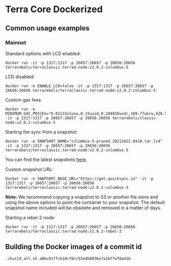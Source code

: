 # Terra Core Dockerized

## Common usage examples 

### Mainnet 

Standard options with LCD enabled: 

```
docker run -it -p 1317:1317 -p 26657:26657 -p 26656:26656 terrarebels/terraclassic.terrad-node:v2.0.2-columbus-5
```

LCD disabled: 

```
docker run -e ENABLE_LCD=false -it -p 1317:1317 -p 26657:26657 -p 26656:26656 terrarebels/terraclassic.terrad-node:v2.0.2-columbus-5
```

Custom gas fees: 

```
docker run -e MINIMUM_GAS_PRICES="0.01133uluna,0.15uusd,0.104938usdr,169.77ukrw,428.571umnt,0.125ueur,0.98ucny,16.37ujpy,0.11ugbp,10.88uinr,0.19ucad,0.14uchf,0.19uaud,0.2usgd,4.62uthb,1.25usek,1.25unok,0.9udkk,2180.0uidr,7.6uphp,1.17uhkd" -it -p 1317:1317 -p 26657:26657 -p 26656:26656 terrarebels/classic-node:v2.0.2-columbus-5
```

Starting the sync from a snapshot:

```
docker run -e SNAPSHOT_NAME="columbus-5-pruned.20211022.0410.tar.lz4" -it -p 1317:1317 -p 26657:26657 -p 26656:26656 terrarebels/terraclassic.terrad-node:v2.0.2-columbus-5
```

You can find the latest snapshots [here](https://quicksync.io/networks/terra.html).

Custom snapshot URL:

```
docker run -e SNAPSHOT_BASE_URL="https://get.quicksync.io" -it -p 1317:1317 -p 26657:26657 -p 26656:26656 terrarebels/terraclassic.terrad-node:v2.0.2-columbus-5
```

**Note:** We recommend copying a snapshot to S3 or another file store and using the above options to point the container to your snapshot. The default snapshot name included will be obsolete and removed in a matter of days.

Starting a rebel-2 node: 

```
docker run -it -p 1317:1317 -p 26657:26657 -p 26656:26656 terrarebels/terraclassic.terrad-node:v2.0.2-rebel-2 
```

## Building the Docker images of a commit id

```
./build_all.sh a8bc017fcb10cf0cc55e4b0036e7a1bf7ef0ad1b
```